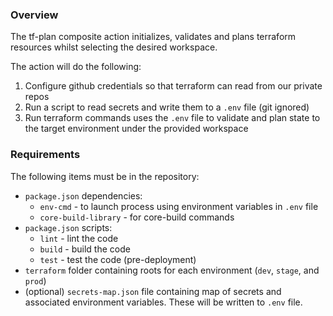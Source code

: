### Overview

The tf-plan composite action initializes, validates and plans terraform resources whilst selecting the desired workspace.

The action will do the following:

1. Configure github credentials so that terraform can read from our private repos
2. Run a script to read secrets and write them to a `.env` file (git ignored)
3. Run terraform commands uses the `.env` file to validate and plan state to the target environment under the provided workspace

### Requirements

The following items must be in the repository:

* `package.json` dependencies:
  * `env-cmd` - to launch process using environment variables in `.env` file
  * `core-build-library` - for core-build commands
* `package.json` scripts:
  * `lint` - lint the code
  * `build` - build the code
  * `test` - test the code (pre-deployment)
* `terraform` folder containing roots for each environment (`dev`, `stage`, and `prod`)
* (optional) `secrets-map.json` file containing map of secrets and associated environment variables. These will be written to `.env` file.
